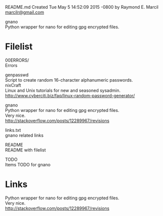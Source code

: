 README.md
Created Tue May 5 14:52:09 2015 -0800
by Raymond E. Marcil <marcilr@gmail.com>


gnano  
Python wrapper for nano for editing gpg encrypted files.  


Filelist  
========  
00ERRORS/  
  Errors  

genpasswd  
  Script to create random 16-character alphanumeric passwords.  
  nixCraft  
  Linux and Unix tutorials for new and seasoned sysadmin.   
  http://www.cyberciti.biz/faq/linux-random-password-generator/  

gnano  
  Python wrapper for nano for editing gpg encrypted files.  
  Very nice.  
  http://stackoverflow.com/posts/12289967/revisions  

links.txt  
  gnano related links  

README  
  README with filelist  

TODO  
  Items TODO for gnano  

Links  
=====  
Python wrapper for nano for editing gpg encrypted files.  
Very nice.  
http://stackoverflow.com/posts/12289967/revisions

